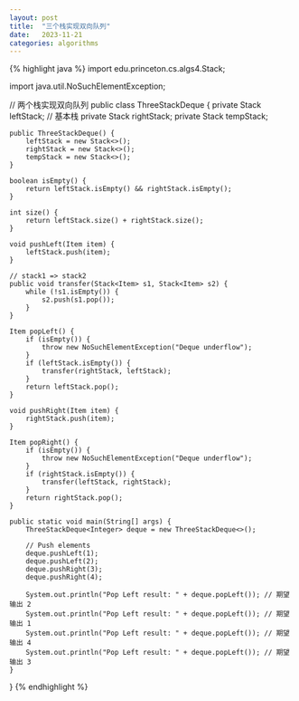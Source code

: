 ```yaml
---
layout: post
title:  "三个栈实现双向队列"
date:   2023-11-21
categories: algorithms
---
```


{% highlight java %}
import edu.princeton.cs.algs4.Stack;

import java.util.NoSuchElementException;

// 两个栈实现双向队列
public class ThreeStackDeque<Item> {
    private Stack<Item> leftStack; // 基本栈
    private Stack<Item> rightStack;
    private Stack<Item> tempStack;

    public ThreeStackDeque() {
        leftStack = new Stack<>();
        rightStack = new Stack<>();
        tempStack = new Stack<>();
    }

    boolean isEmpty() {
        return leftStack.isEmpty() && rightStack.isEmpty();
    }

    int size() {
        return leftStack.size() + rightStack.size();
    }

    void pushLeft(Item item) {
        leftStack.push(item);
    }

    // stack1 => stack2
    public void transfer(Stack<Item> s1, Stack<Item> s2) {
        while (!s1.isEmpty()) {
            s2.push(s1.pop());
        }
    }

    Item popLeft() {
        if (isEmpty()) {
            throw new NoSuchElementException("Deque underflow");
        }
        if (leftStack.isEmpty()) {
            transfer(rightStack, leftStack);
        }
        return leftStack.pop();
    }

    void pushRight(Item item) {
        rightStack.push(item);
    }

    Item popRight() {
        if (isEmpty()) {
            throw new NoSuchElementException("Deque underflow");
        }
        if (rightStack.isEmpty()) {
            transfer(leftStack, rightStack);
        }
        return rightStack.pop();
    }

    public static void main(String[] args) {
        ThreeStackDeque<Integer> deque = new ThreeStackDeque<>();

        // Push elements
        deque.pushLeft(1);
        deque.pushLeft(2);
        deque.pushRight(3);
        deque.pushRight(4);

        System.out.println("Pop Left result: " + deque.popLeft()); // 期望输出 2
        System.out.println("Pop Left result: " + deque.popLeft()); // 期望输出 1
        System.out.println("Pop Left result: " + deque.popLeft()); // 期望输出 4
        System.out.println("Pop Left result: " + deque.popLeft()); // 期望输出 3
    }
}
{% endhighlight %}